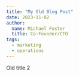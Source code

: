```yaml
---
title: "My Old Blog Post"
date: 2023-11-02
author:
  name: Michael Foster
  title: Co-Founder/CTO
tags:
  - marketing
  - operations
---
```


Old title 2